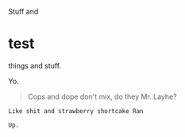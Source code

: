 ﻿Stuff and <h1>test</h1> things and stuff.

Yo.

> Cops and dope don't mix, do they Mr. Layhe?

```Like shit and strawberry shortcake Ran```

`Up.`